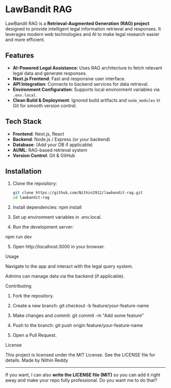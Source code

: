# LawBandit RAG

LawBandit RAG is a **Retrieval-Augmented Generation (RAG) project** designed to provide intelligent legal information retrieval and responses. It leverages modern web technologies and AI to make legal research easier and more efficient.

## Features

- **AI-Powered Legal Assistance**: Uses RAG architecture to fetch relevant legal data and generate responses.
- **Next.js Frontend**: Fast and responsive user interface.
- **API Integration**: Connects to backend services for data retrieval.
- **Environment Configuration**: Supports local environment variables via `.env.local`.
- **Clean Build & Deployment**: Ignored build artifacts and `node_modules` in Git for smooth version control.

## Tech Stack

- **Frontend**: Next.js, React
- **Backend**: Node.js / Express (or your backend)
- **Database**: (Add your DB if applicable)
- **AI/ML**: RAG-based retrieval system
- **Version Control**: Git & GitHub

## Installation

1. Clone the repository:
   ```bash
   git clone https://github.com/Nithin2912/lawbandit-rag.git
   cd lawbandit-rag

2. Install dependencies:
npm install

3. Set up environment variables in .env.local.

4. Run the development server:

npm run dev


5. Open http://localhost:3000 in your browser.

Usage

Navigate to the app and interact with the legal query system.

Admins can manage data via the backend (if applicable).

Contributing

1. Fork the repository.

2. Create a new branch:
 git checkout -b feature/your-feature-name

3. Make changes and commit:
 git commit -m "Add some feature"


4. Push to the branch: 
git push origin feature/your-feature-name

5. Open a Pull Request.

License

This project is licensed under the MIT License. See the LICENSE file for details.
 Made by Nithin Reddy
 
---

If you want, I can also **write the LICENSE file (MIT)** so you can add it right away and make your repo fully professional. Do you want me to do that?
